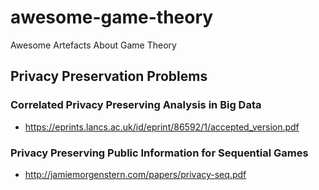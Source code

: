 # awesome-game-theory
Awesome Artefacts About Game Theory

## Privacy Preservation Problems

### Correlated Privacy Preserving Analysis in Big Data 
- https://eprints.lancs.ac.uk/id/eprint/86592/1/accepted_version.pdf

### Privacy Preserving Public Information for Sequential Games 
- http://jamiemorgenstern.com/papers/privacy-seq.pdf
